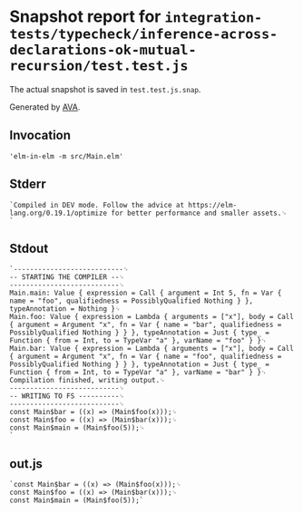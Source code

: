 # Snapshot report for `integration-tests/typecheck/inference-across-declarations-ok-mutual-recursion/test.test.js`

The actual snapshot is saved in `test.test.js.snap`.

Generated by [AVA](https://avajs.dev).

## Invocation

    'elm-in-elm -m src/Main.elm'

## Stderr

    `Compiled in DEV mode. Follow the advice at https://elm-lang.org/0.19.1/optimize for better performance and smaller assets.␊
    `

## Stdout

    `---------------------------␊
    -- STARTING THE COMPILER --␊
    ---------------------------␊
    Main.main: Value { expression = Call { argument = Int 5, fn = Var { name = "foo", qualifiedness = PossiblyQualified Nothing } }, typeAnnotation = Nothing }␊
    Main.foo: Value { expression = Lambda { arguments = ["x"], body = Call { argument = Argument "x", fn = Var { name = "bar", qualifiedness = PossiblyQualified Nothing } } }, typeAnnotation = Just { type_ = Function { from = Int, to = TypeVar "a" }, varName = "foo" } }␊
    Main.bar: Value { expression = Lambda { arguments = ["x"], body = Call { argument = Argument "x", fn = Var { name = "foo", qualifiedness = PossiblyQualified Nothing } } }, typeAnnotation = Just { type_ = Function { from = Int, to = TypeVar "a" }, varName = "bar" } }␊
    Compilation finished, writing output.␊
    ---------------------------␊
    -- WRITING TO FS ----------␊
    ---------------------------␊
    const Main$bar = ((x) => (Main$foo(x)));␊
    const Main$foo = ((x) => (Main$bar(x)));␊
    const Main$main = (Main$foo(5));␊
    `

## out.js

    `const Main$bar = ((x) => (Main$foo(x)));␊
    const Main$foo = ((x) => (Main$bar(x)));␊
    const Main$main = (Main$foo(5));`
